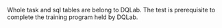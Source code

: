 Whole task and sql tables are belong to DQLab. The test is prerequisite to complete the training program held by DQLab.
